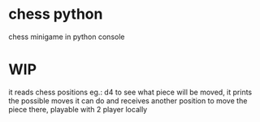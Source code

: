 # chess python
 chess minigame in python console
 
 # WIP
 
 it reads chess positions eg.: d4 to see what piece will be moved, it prints the possible moves it can do and receives another position to move the piece there, playable with 2 player locally
